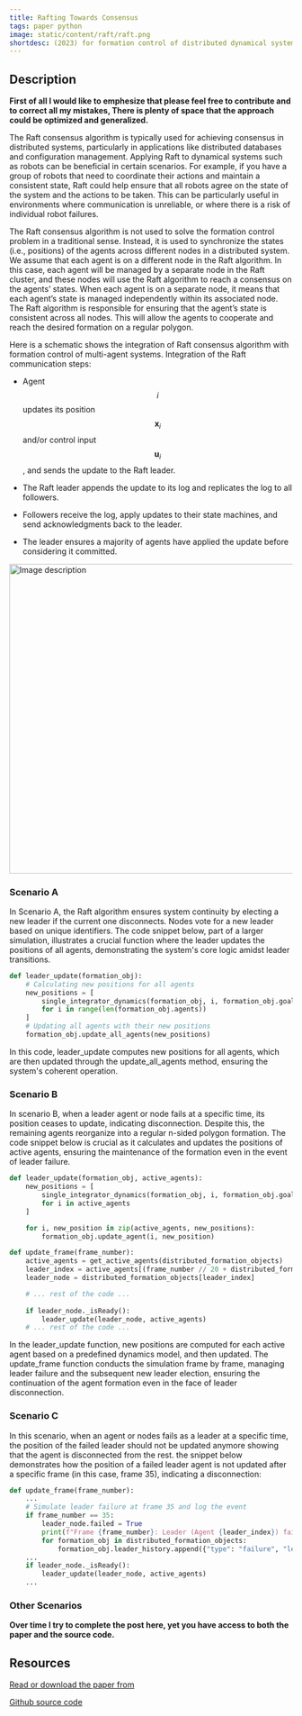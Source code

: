 ```yaml
---
title: Rafting Towards Consensus
tags: paper python
image: static/content/raft/raft.png
shortdesc: (2023) for formation control of distributed dynamical systems. It is an adaptation of the Raft consensus algorithm for achieving emergent formation control in multi-agent systems with a single integrator dynamics.
---
```


<div class="justify-text">

## Description
**First of all I would like to emphesize that please feel free to contribute and to correct all my mistakes, There is plenty of space that the approach could be optimized and generalized.**

The Raft consensus algorithm is typically used for achieving
consensus in distributed systems, particularly in applications
like distributed databases and configuration management.
Applying Raft to dynamical systems such as robots can
be beneficial in certain scenarios. For example, if you have
a group of robots that need to coordinate their actions and
maintain a consistent state, Raft could help ensure that all
robots agree on the state of the system and the actions to
be taken. This can be particularly useful in environments
where communication is unreliable, or where there is a risk
of individual robot failures.

The Raft consensus algorithm is not used to solve the
formation control problem in a traditional sense. Instead, it
is used to synchronize the states (i.e., positions) of the agents
across different nodes in a distributed system.
We assume that each agent is on a different node in the
Raft algorithm. In this case, each agent will be managed by a
separate node in the Raft cluster, and these nodes will use the
Raft algorithm to reach a consensus on the agents’ states.
When each agent is on a separate node, it means that each
agent’s state is managed independently within its associated
node. The Raft algorithm is responsible for ensuring that the
agent’s state is consistent across all nodes. This will allow
the agents to cooperate and reach the desired formation on a
regular polygon.

Here is a schematic shows the integration of Raft consensus algorithm with formation control of
multi-agent systems. Integration of the Raft communication steps:


- Agent $$i$$ updates its position $$\boldsymbol{x}_i$$ and/or control input $$\boldsymbol{u}_i$$, and sends the update to the Raft leader.

- The Raft leader appends the update to its log and replicates the log to all followers.

- Followers receive the log, apply updates to their state machines, and send acknowledgments back to the leader.

- The leader ensures a majority of agents have applied the update before considering it committed.


<img src="{{ site.url }}/static/content/raft/raft.png" style="width:550px;height:auto;" alt="Image description" />


### Scenario A

In Scenario A, the Raft algorithm ensures system continuity by electing a new leader if the current one disconnects. Nodes vote for a new leader based on unique identifiers. The code snippet below, part of a larger simulation, illustrates a crucial function where the leader updates the positions of all agents, demonstrating the system's core logic amidst leader transitions.


```python
def leader_update(formation_obj):
    # Calculating new positions for all agents
    new_positions = [
        single_integrator_dynamics(formation_obj, i, formation_obj.goals[i])
        for i in range(len(formation_obj.agents))
    ]
    # Updating all agents with their new positions
    formation_obj.update_all_agents(new_positions)
```
In this code, leader_update computes new positions for all agents, which are then updated through the update_all_agents method, ensuring the system's coherent operation.

### Scenario B

In scenario B, when a leader agent or node fails at a specific time, its position ceases to update, indicating disconnection. Despite this, the remaining agents reorganize into a regular n-sided polygon formation. The code snippet below is crucial as it calculates and updates the positions of active agents, ensuring the maintenance of the formation even in the event of leader failure.
```python
def leader_update(formation_obj, active_agents):
    new_positions = [
        single_integrator_dynamics(formation_obj, i, formation_obj.goals[i])
        for i in active_agents
    ]

    for i, new_position in zip(active_agents, new_positions):
        formation_obj.update_agent(i, new_position)

def update_frame(frame_number):
    active_agents = get_active_agents(distributed_formation_objects)
    leader_index = active_agents[(frame_number // 20 + distributed_formation_objects[0].leader_offset) % len(active_agents)]
    leader_node = distributed_formation_objects[leader_index]

    # ... rest of the code ...
    
    if leader_node._isReady():
        leader_update(leader_node, active_agents)
    # ... rest of the code ...
```

In the leader_update function, new positions are computed for each active agent based on a predefined dynamics model, and then updated. The update_frame function conducts the simulation frame by frame, managing leader failure and the subsequent new leader election, ensuring the continuation of the agent formation even in the face of leader disconnection.

### Scenario C

In this scenario, when an agent or nodes fails as a leader at a specific time, the position of the failed leader should not be updated anymore showing that the agent is disconnected from the rest. the snippet below demonstrates how the position of a failed leader agent is not updated after a specific frame (in this case, frame 35), indicating a disconnection:

```python
def update_frame(frame_number):
    ...
    # Simulate leader failure at frame 35 and log the event
    if frame_number == 35:
        leader_node.failed = True
        print(f"Frame {frame_number}: Leader (Agent {leader_index}) failed")
        for formation_obj in distributed_formation_objects:
            formation_obj.leader_history.append({"type": "failure", "leader": leader_index, "time": frame_number})
    ...
    if leader_node._isReady():
        leader_update(leader_node, active_agents)
    ...
```

### Other Scenarios

**Over time I try to complete the post here, yet you have access to both the paper and the source code.**
<div>




## <span id="Resources">Resources</span>

<a class="arxiv-logo" href="https://arxiv.org/abs/2308.10097">Read or download the paper from</a>

<a class="github-logo" href="https://arxiv.org/abs/2308.10097">Github source code</a>

<!-- [Source Ccde]({{ site.url }}/static/content/rl/paper.pdf) -->


